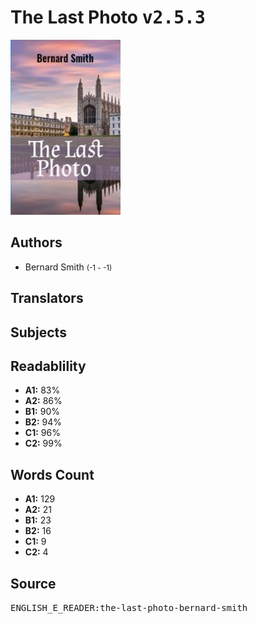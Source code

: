# The Last Photo <kbd>v2.5.3</kbd>

![](./cover.medium.jpg "")

## Authors


 - Bernard Smith <small>(-1 - -1)</small>

## Translators



## Subjects



## Readablility


 - **A1:** 83%
 - **A2:** 86%
 - **B1:** 90%
 - **B2:** 94%
 - **C1:** 96%
 - **C2:** 99%

## Words Count


 - **A1:** 129
 - **A2:** 21
 - **B1:** 23
 - **B2:** 16
 - **C1:** 9
 - **C2:** 4

## Source


<kbd>ENGLISH_E_READER:the-last-photo-bernard-smith</kbd>
